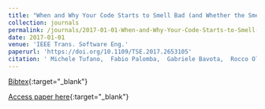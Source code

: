 ```yaml
---
title: "When and Why Your Code Starts to Smell Bad (and Whether the Smells Go Away)"
collection: journals
permalink: /journals/2017-01-01-When-and-Why-Your-Code-Starts-to-Smell-Bad-and-Whether-the-Smells-Go-Away
date: 2017-01-01
venue: 'IEEE Trans. Software Eng.'
paperurl: 'https://doi.org/10.1109/TSE.2017.2653105'
citation: ' Michele Tufano,  Fabio Palomba,  Gabriele Bavota,  Rocco Oliveto,  Massimiliano Di Penta,  Andrea De Lucia,  Denys Poshyvanyk, &quot;When and Why Your Code Starts to Smell Bad (and Whether the Smells Go Away).&quot; IEEE Trans. Software Eng., 2017.'
---
```

[Bibtex](https://dblp.org/rec/bib/journals/tse/TufanoPBOPLP17){:target="_blank"}

[Access paper here](https://doi.org/10.1109/TSE.2017.2653105){:target="_blank"}
